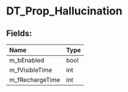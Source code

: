 # DT_Prop_Hallucination

## Fields:

| Name | Type |
| :--- | :--- |
| m_bEnabled | bool |
| m_fVisibleTime | int |
| m_fRechargeTime | int |
